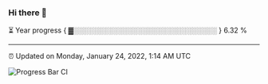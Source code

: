 ### Hi there 👋

⏳ Year progress { ▓░░░░░░░░░░░░░░░░░░░░░░░░░░░░░ } 6.32 %

---

⏰ Updated on Monday, January 24, 2022, 1:14 AM UTC

![Progress Bar CI](https://github.com/arthurbuhl/arthurbuhl/workflows/Progress%20Bar%20CI/badge.svg)
